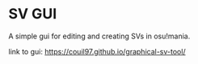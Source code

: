 # SV GUI

A simple gui for editing and creating SVs in osu!mania.

link to gui: https://couil97.github.io/graphical-sv-tool/
